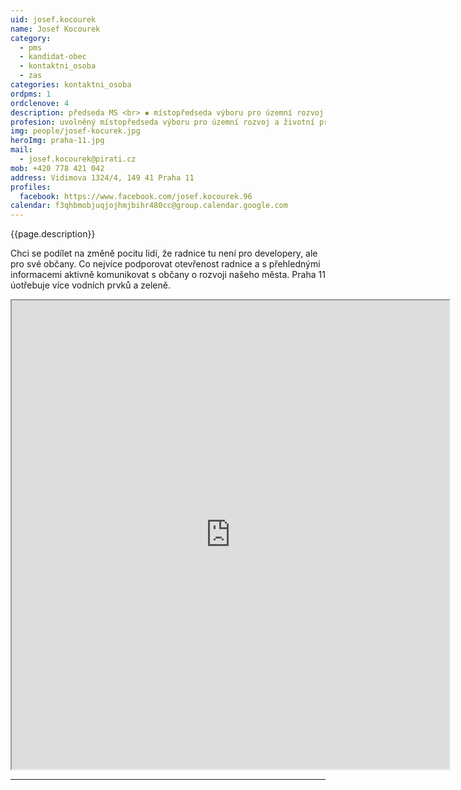 ```yaml
---
uid: josef.kocourek
name: Josef Kocourek
category:
  - pms
  - kandidat-obec
  - kontaktni_osoba
  - zas
categories: kontaktni_osoba    
ordpms: 1
ordclenove: 4
description: předseda MS <br> ▪ místopředseda výboru pro územní rozvoj a životní prostředí <br> ▪ člen komise pro strategické a územní plánování
profesion: uvolněný místopředseda výboru pro územní rozvoj a životní prostředí, člen Pirátů
img: people/josef-kocurek.jpg
heroImg: praha-11.jpg
mail:
  - josef.kocourek@pirati.cz
mob: +420 778 421 042
address: Vidimova 1324/4, 149 41 Praha 11
profiles:
  facebook: https://www.facebook.com/josef.kocourek.96
calendar: f3qhbmobjuqjojhmjbihr480cc@group.calendar.google.com
---
```


{{page.description}}

Chci se podílet na změně pocitu lidí, že radnice tu není pro developery, ale pro své občany. Co nejvíce podporovat otevřenost radnice a s přehlednými informacemi aktivně komunikovat s občany o rozvoji našeho města. Praha 11 úotřebuje více vodních prvků a zeleně.

<iframe width="700" height="750" src="https://calendar.google.com/calendar/u/0/embed?src=f3qhbmobjuqjojhmjbihr480cc@group.calendar.google.com&ctz=Europe/Prague"></iframe>

---
